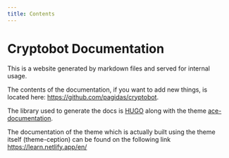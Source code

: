 ```yaml
---
title: Contents
---
```


# Cryptobot Documentation

This is a website generated by markdown files and served for internal usage.

The contents of the documentation, if you want to add new things, is located
here: https://github.com/pagidas/cryptobot.

The library used to generate the docs is [HUGO](https://gohugo.io/documentation/)
along with the theme [ace-documentation](https://github.com/matcornic/hugo-theme-learn/).

The documentation of the theme which is actually built using the theme itself (theme-ception) can be found on the following link https://learn.netlify.app/en/
